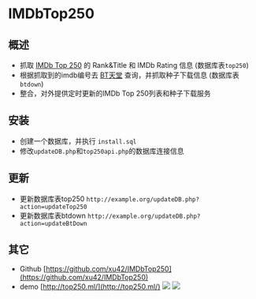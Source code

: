 # IMDbTop250

## 概述
- 抓取 [IMDb Top 250](http://www.imdb.com/chart/top) 的 Rank&Title 和 IMDb Rating 信息 (数据库表`top250`)
- 根据抓取到的imdb编号去 [BT天堂](http://www.bttiantang.com/) 查询，并抓取种子下载信息 (数据库表`btdown`)
- 整合，对外提供定时更新的IMDb Top 250列表和种子下载服务

## 安装
- 创建一个数据库，并执行 `install.sql`
- 修改`updateDB.php`和`top250api.php`的数据库连接信息

## 更新
- 更新数据库表top250 `http://example.org/updateDB.php?action=updateTop250`
- 更新数据库表btdown `http://example.org/updateDB.php?action=updateBtDown`

## 其它
- Github [https://github.com/xu42/IMDbTop250](https://github.com/xu42/IMDbTop250)
- demo [http://top250.ml/](http://top250.ml/)
![](http://ww2.sinaimg.cn/mw690/7f7fdd19jw1esagsjgz2qj211y0lc42o.jpg)
![](http://ww1.sinaimg.cn/mw690/7f7fdd19jw1esahtf0il2j211y0lcaeo.jpg)